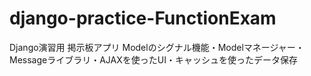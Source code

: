 # django-practice-FunctionExam

Django演習用
掲示板アプリ
Modelのシグナル機能・Modelマネージャー・Messageライブラリ・AJAXを使ったUI・キャッシュを使ったデータ保存
